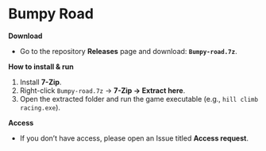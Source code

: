 # Bumpy Road

**Download**
- Go to the repository **Releases** page and download: **`Bumpy-road.7z`**.

**How to install & run**
1. Install **7-Zip**.
2. Right-click `Bumpy-road.7z` → **7-Zip → Extract here**.
3. Open the extracted folder and run the game executable (e.g., `hill climb racing.exe`).

**Access**
- If you don’t have access, please open an Issue titled **Access request**.
